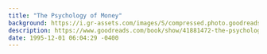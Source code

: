 ```yaml
---
title: "The Psychology of Money"
background: https://i.gr-assets.com/images/S/compressed.photo.goodreads.com/books/1581527774l/41881472._SY75_.jpg
description: https://www.goodreads.com/book/show/41881472-the-psychology-of-money
date: 1995-12-01 06:04:29 -0400
---
```

